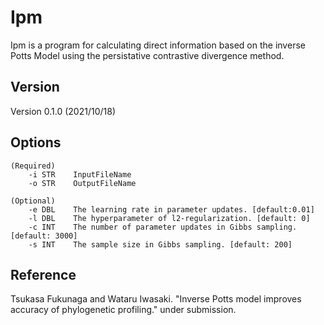 # Ipm
Ipm is a program for calculating direct information based on the inverse Potts Model using the persistative contrastive divergence method.

## Version
Version 0.1.0 (2021/10/18)

## Options
    (Required)
        -i STR    InputFileName
        -o STR    OutputFileName
        
    (Optional) 
        -e DBL    The learning rate in parameter updates. [default:0.01]
        -l DBL    The hyperparameter of l2-regularization. [default: 0]
        -c INT    The number of parameter updates in Gibbs sampling. [default: 3000]
        -s INT    The sample size in Gibbs sampling. [default: 200]

## Reference
Tsukasa Fukunaga and Wataru Iwasaki. "Inverse Potts model improves accuracy of phylogenetic profiling." under submission.
